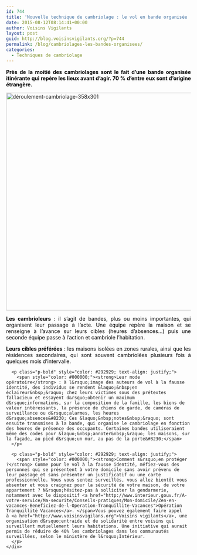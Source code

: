 ```yaml
---
id: 744
title: 'Nouvelle technique de cambriolage : le vol en bande organisée !'
date: 2015-08-12T08:14:41+00:00
author: Voisins Vigilants
layout: post
guid: http://blog.voisinsvigilants.org/?p=744
permalink: /blog/cambriolages-les-bandes-organisees/
categories:
  - Techniques de cambriolage
---
```

<p style="text-align: justify;">
  <strong style="color: #000000;">Près de la moitié des cambriolages sont le fait d&rsquo;une bande organisée itinérante qui repère les lieux avant d&rsquo;agir. 70 % d&rsquo;entre eux sont d&rsquo;origine étrangère.</strong>
</p>

<p style="text-align: justify;">
  <a href="./../../images/2015/08/déroulement-cambriolage-358x301.jpg"><img class="aligncenter  wp-image-745" src="./../../images/2015/08/déroulement-cambriolage-358x301.jpg" alt="déroulement-cambriolage-358x301" width="705" height="593" /></a>
</p>

<div class="sl-controls top wrapper" style="color: #292929;">
  <div class="flex" style="color: black;">
    <p class="item title pagetitle" style="text-align: justify;">
      <strong>Les cambrioleurs</strong> : il s&rsquo;agit de bandes, plus ou moins importantes, qui organisent leur passage à l&rsquo;acte. Une équipe repère la maison et se renseigne à l&rsquo;avance sur leurs cibles (heures d&rsquo;absences&#8230;) puis une seconde équipe passe à l&rsquo;action et cambriole l&rsquo;habitation.
    </p>
  </div>
</div>

<div class="sl-content">
  <div id="sl-thumbs-window" class="sl-slide visible">
    <div class="texte">
      <p class="p-bold" style="color: #292929; text-align: justify;">
        <span style="color: #000000;"><strong>Leurs cibles préférées</strong> : les maisons isolées en zones rurales, ainsi que les résidences secondaires, qui sont souvent cambriolées plusieurs fois à quelques mois d&rsquo;intervalle.</span>
      </p>
      
      <p class="p-bold" style="color: #292929; text-align: justify;">
        <span style="color: #000000;"><strong>Leur mode opératoire</strong> : à l&rsquo;image des auteurs de vol à la fausse identité, des individus se rendent &laquo;&nbsp;en éclaireur&nbsp;&raquo; chez leurs victimes sous des prétextes fallacieux et essayent d&rsquo;obtenir un maximum d&rsquo;informations, sur la composition de la famille, les biens de valeur intéressants, la présence de chiens de garde, de caméras de surveillance ou d&rsquo;alarmes, les heures d&rsquo;absences&#8230; Ces &laquo;&nbsp;notes&nbsp;&raquo; sont ensuite transmises à la bande, qui organise le cambriolage en fonction des heures de présence des occupants. Certaines bandes utiliseraient même des codes pour &laquo;&nbsp;annoter&nbsp;&raquo; les maisons, sur la façade, au pied d&rsquo;un mur, au pas de la porte&#8230;</span>
      </p>
      
      <p class="p-bold" style="color: #292929; text-align: justify;">
        <span style="color: #000000;"><strong>Comment s&rsquo;en protéger ?</strong> Comme pour le vol à la fausse identité, méfiez-vous des personnes qui se présentent à votre domicile sans avoir prévenu de leur passage et sans présenter un justificatif ou une carte professionnelle. Vous vous sentez surveillés, vous allez bientôt vous absenter et vous craignez pour la sécurité de votre maison, de votre appartement ? N&rsquo;hésitez-pas à solliciter la gendarmerie, notamment avec le dispositif <a href="http://www.interieur.gouv.fr/A-votre-service/Ma-securite/Conseils-pratiques/Mon-domicile/Zen-en-vacances-Beneficiez-de-l-Operation-Tranquillite-Vacances">Opération Tranquillité Vacances</a>. </span>Vous pouvez également faire appel à <a href="http://www.voisinsvigilans.org">Voisins vigilants</a>, une organisation d&rsquo;entraide et de solidarité entre voisins qui surveillent mutuellement leurs habitations. Une initiative qui aurait permis de réduire de 40% les cambriolages dans les communautés surveillées, selon le ministère de l&rsquo;Intérieur.
      </p>
    </div>
  </div>
</div>

